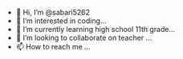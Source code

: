 - 👋 Hi, I’m @sabari5262
- 👀 I’m interested in coding...
- 🌱 I’m currently learning  high school 11th grade...
- 💞️ I’m looking to collaborate on teacher ...
- 📫 How to reach me ...

<!---
sabari5262/sabari5262 is a ✨ special ✨ repository because its `README.md` (this file) appears on your GitHub profile.
You can click the Preview link to take a look at your changes.
--->
